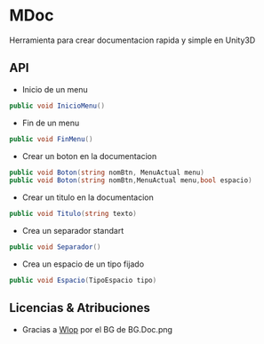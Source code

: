 # MDoc
Herramienta para crear documentacion rapida y simple en Unity3D

## API

+ Inicio de un menu
```C#
public void InicioMenu()
```

+ Fin de un menu
```C#
public void FinMenu()
```

+ Crear un boton en la documentacion
```C#
public void Boton(string nomBtn, MenuActual menu)
public void Boton(string nomBtn,MenuActual menu,bool espacio)
```

+ Crear un titulo en la documentacion
```C#
public void Titulo(string texto)
```

+ Crea un separador standart
```C#
public void Separador()
```

+ Crea un espacio de un tipo fijado
```C#
public void Espacio(TipoEspacio tipo)
```


## Licencias & Atribuciones

+ Gracias a [Wlop][1] por el BG de BG.Doc.png


[1]: http://wlop.deviantart.com/